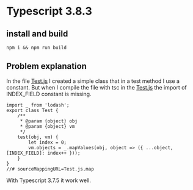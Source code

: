 # Typescript 3.8.3

## install and build
```
npm i && npm run build
```

## Problem explanation

In the file [Test.js](./src/Test.js) I created a simple class that  in a test method I use a constant.
But when I compile the file with tsc in the [Test.js](./build/Test.js) the import of INDEX_FIELD constant is missing.

```
import _ from 'lodash';
export class Test {
    /**
     * @param {object} obj
     * @param {object} vm
     */
    test(obj, vm) {
        let index = 0;
        vm.objects = _.mapValues(obj, object => ({ ...object, [INDEX_FIELD]: index++ }));
    }
}
//# sourceMappingURL=Test.js.map
```

With Typescript 3.7.5 it work well.
